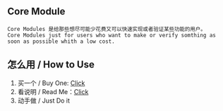 ## Core Module
    Core Modules 是给那些想尽可能少花费又可以快速实现或者验证某些功能的用户。
    Core Modules just for users who want to make or verify somthing as soon as possible whith a low cost.

## 怎么用 / How to Use
1. 买一个 / Buy One: [Click](https://taobao.com)
2. 看说明 / Read Me：[Click](https://pinno.cc)
3. 动手做 / Just Do it
